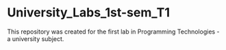 # University_Labs_1st-sem_T1
This repository was created for the first lab in Programming Technologies - a university subject.

